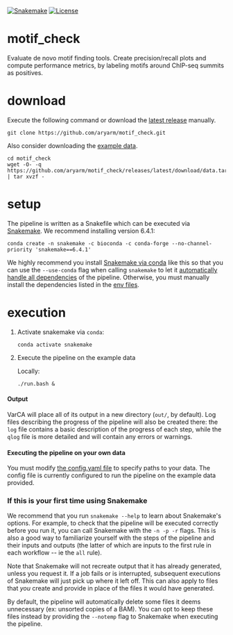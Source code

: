 [![Snakemake](https://img.shields.io/badge/snakemake-6.4.1-brightgreen.svg?style=flat-square)](https://snakemake.readthedocs.io/)
[![License](https://img.shields.io/apm/l/vim-mode.svg)](LICENSE)

# motif_check
Evaluate de novo motif finding tools. Create precision/recall plots and compute performance metrics, by labeling motifs around ChIP-seq summits as positives.

# download
Execute the following command or download the [latest release](https://github.com/aryarm/motif_check/releases/latest) manually.
```
git clone https://github.com/aryarm/motif_check.git
```
Also consider downloading the [example data](https://github.com/aryarm/motif_check/releases/latest/download/data.tar.gz).
```
cd motif_check
wget -O- -q https://github.com/aryarm/motif_check/releases/latest/download/data.tar.gz | tar xvzf -
```

# setup
The pipeline is written as a Snakefile which can be executed via [Snakemake](https://snakemake.readthedocs.io). We recommend installing version 6.4.1:
```
conda create -n snakemake -c bioconda -c conda-forge --no-channel-priority 'snakemake==6.4.1'
```
We highly recommend you install [Snakemake via conda](https://snakemake.readthedocs.io/en/stable/getting_started/installation.html#installation-via-conda) like this so that you can use the `--use-conda` flag when calling `snakemake` to let it [automatically handle all dependencies](https://snakemake.readthedocs.io/en/stable/snakefiles/deployment.html#integrated-package-management) of the pipeline. Otherwise, you must manually install the dependencies listed in the [env files](envs).

# execution
1. Activate snakemake via `conda`:
    ```
    conda activate snakemake
    ```
2. Execute the pipeline on the example data

    Locally:
    ```
    ./run.bash &
    ```
#### Output
VarCA will place all of its output in a new directory (`out/`, by default). Log files describing the progress of the pipeline will also be created there: the `log` file contains a basic description of the progress of each step, while the `qlog` file is more detailed and will contain any errors or warnings.

#### Executing the pipeline on your own data
You must modify [the config.yaml file](config#configyaml) to specify paths to your data. The config file is currently configured to run the pipeline on the example data provided.

### If this is your first time using Snakemake
We recommend that you run `snakemake --help` to learn about Snakemake's options. For example, to check that the pipeline will be executed correctly before you run it, you can call Snakemake with the `-n -p -r` flags. This is also a good way to familiarize yourself with the steps of the pipeline and their inputs and outputs (the latter of which are inputs to the first rule in each workflow -- ie the `all` rule).

Note that Snakemake will not recreate output that it has already generated, unless you request it. If a job fails or is interrupted, subsequent executions of Snakemake will just pick up where it left off. This can also apply to files that *you* create and provide in place of the files it would have generated.

By default, the pipeline will automatically delete some files it deems unnecessary (ex: unsorted copies of a BAM). You can opt to keep these files instead by providing the `--notemp` flag to Snakemake when executing the pipeline.
